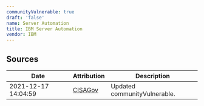 ```yaml
---
communityVulnerable: true
draft: 'false'
name: Server Automation
title: IBM Server Automation
vendor: IBM
---
```





## Sources
| Date | Attribution | Description |
| --- | --- | --- |
| 2021-12-17 14:04:59 | [CISAGov](https://raw.githubusercontent.com/cisagov/log4j-affected-db/develop/README.md) | Updated communityVulnerable.  |
